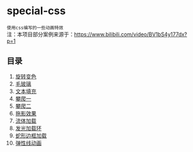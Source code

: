 # special-css

`使用css编写的一些动画特效`\
注：本项目部分案例来源于：https://www.bilibili.com/video/BV1bS4y177dx?p=1

## 目录

1.  [旋转变色](./旋转变色/README.md)
2.  [毛玻璃](./毛玻璃/README.md)
3.  [文本填充](./文本填充/README.md)
4.  [攀爬一](./攀爬一/README.md)
5.  [攀爬二](./攀爬二/README.md)
6.  [拖影效果](./拖影效果/README.md)
7.  [流体加载](./流体加载/README.md)
8.  [发光加载环](./发光渐变加载环/加载环.gif)
9.  [蛇形边框加载](./蛇形边框加载/README.md)
10. [弹性线动画](./弹性线动画/README.md)
